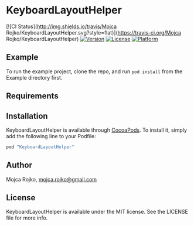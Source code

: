 # KeyboardLayoutHelper

[![CI Status](http://img.shields.io/travis/Mojca Rojko/KeyboardLayoutHelper.svg?style=flat)](https://travis-ci.org/Mojca Rojko/KeyboardLayoutHelper)
[![Version](https://img.shields.io/cocoapods/v/KeyboardLayoutHelper.svg?style=flat)](http://cocoapods.org/pods/KeyboardLayoutHelper)
[![License](https://img.shields.io/cocoapods/l/KeyboardLayoutHelper.svg?style=flat)](http://cocoapods.org/pods/KeyboardLayoutHelper)
[![Platform](https://img.shields.io/cocoapods/p/KeyboardLayoutHelper.svg?style=flat)](http://cocoapods.org/pods/KeyboardLayoutHelper)

## Example

To run the example project, clone the repo, and run `pod install` from the Example directory first.

## Requirements

## Installation

KeyboardLayoutHelper is available through [CocoaPods](http://cocoapods.org). To install
it, simply add the following line to your Podfile:

```ruby
pod "KeyboardLayoutHelper"
```

## Author

Mojca Rojko, mojca.rojko@gmail.com

## License

KeyboardLayoutHelper is available under the MIT license. See the LICENSE file for more info.
